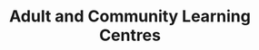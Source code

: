 ---
schema: default
title: Adult and Community Learning Centres
organization: Renfrewshire Council
notes: >-
    Education
resources:
  - name: Adult and Community Learning Centres FEATURE LAYER
  - url: >-
      
  - format: FEATURE LAYER
license: 
category:

  - Education
  - Open Data
  - School
  - Nursery
  - ASN
  - Learning
  - Catchment Areas
maintainer: Renfrewshire Council
maintainer_email: someone@example.com
---